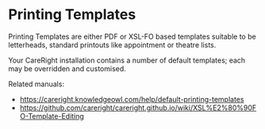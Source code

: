 # Printing Templates

Printing Templates are either PDF or XSL-FO based templates suitable to be letterheads, standard printouts like appointment or theatre lists.

Your CareRight installation contains a number of default templates; each may be overridden and customised.

Related manuals:

* https://careright.knowledgeowl.com/help/default-printing-templates
* https://github.com/careright/careright.github.io/wiki/XSL%E2%80%90FO-Template-Editing
